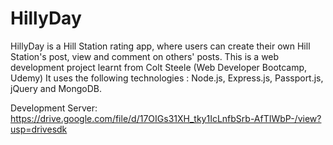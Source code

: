 # HillyDay





HillyDay is a Hill Station rating app, where users can create their own Hill Station's post, view and comment on others' posts.
This is a web development project learnt from Colt Steele (Web Developer Bootcamp, Udemy)
It uses the following technologies : Node.js, Express.js, Passport.js, jQuery and MongoDB.

Development Server: https://drive.google.com/file/d/17OIGs31XH_tky1IcLnfbSrb-AfTIWbP-/view?usp=drivesdk
